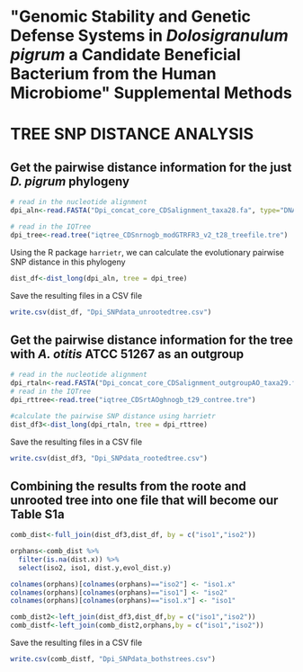 "Genomic Stability and Genetic Defense Systems in *Dolosigranulum
pigrum* a Candidate Beneficial Bacterium from the Human Microbiome"
Supplemental Methods
================

# TREE SNP DISTANCE ANALYSIS

## Get the pairwise distance information for the just *D. pigrum* phylogeny

``` r
# read in the nucleotide alignment 
dpi_aln<-read.FASTA("Dpi_concat_core_CDSalignment_taxa28.fa", type="DNA")

# read in the IQTree
dpi_tree<-read.tree("iqtree_CDSnrnogb_modGTRFR3_v2_t28_treefile.tre")
```

Using the R package `harrietr`, we can calculate the evolutionary
pairwise SNP distance in this phylogeny

``` r
dist_df<-dist_long(dpi_aln, tree = dpi_tree)
```

Save the resulting files in a CSV
file

``` r
write.csv(dist_df, "Dpi_SNPdata_unrootedtree.csv")
```

## Get the pairwise distance information for the tree with *A. otitis* ATCC 51267 as an outgroup

``` r
# read in the nucleotide alignment 
dpi_rtaln<-read.FASTA("Dpi_concat_core_CDSalignment_outgroupAO_taxa29.fa", type="DNA")
# read in the IQTree
dpi_rttree<-read.tree("iqtree_CDSrtAOghnogb_t29_contree.tre")

#calculate the pairwise SNP distance using harrietr
dist_df3<-dist_long(dpi_rtaln, tree = dpi_rttree)
```

Save the resulting files in a CSV
file

``` r
write.csv(dist_df3, "Dpi_SNPdata_rootedtree.csv")
```

## Combining the results from the roote and unrooted tree into one file that will become our **Table S1a**

``` r
comb_dist<-full_join(dist_df3,dist_df, by = c("iso1","iso2"))

orphans<-comb_dist %>%
  filter(is.na(dist.x)) %>%
  select(iso2, iso1, dist.y,evol_dist.y)

colnames(orphans)[colnames(orphans)=="iso2"] <- "iso1.x"
colnames(orphans)[colnames(orphans)=="iso1"] <- "iso2"
colnames(orphans)[colnames(orphans)=="iso1.x"] <- "iso1"

comb_dist2<-left_join(dist_df3,dist_df,by = c("iso1","iso2"))
comb_distf<-left_join(comb_dist2,orphans,by = c("iso1","iso2"))
```

Save the resulting files in a CSV file

``` r
write.csv(comb_distf, "Dpi_SNPdata_bothstrees.csv")
```
